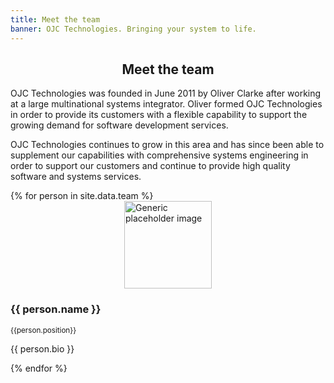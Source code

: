 ```yaml
---
title: Meet the team
banner: OJC Technologies. Bringing your system to life.
---
```


<h2 style="text-align: center;">Meet the team</h2>

OJC Technologies was founded in June 2011 by Oliver Clarke after working at a large multinational systems integrator. Oliver formed OJC Technologies in order to provide its customers with a flexible capability to support the growing demand for software development services.

OJC Technologies continues to grow in this area and has since been able to supplement our capabilities with comprehensive systems engineering in order to support our customers and continue to provide high quality software and systems services.

<div>
  {% for person in site.data.team %}
  <div>
    <div>
      <img style="display:block;margin:0 auto;" src="https://unsplash.it/140?random" alt="Generic placeholder image" width="140" height="140">
      <h3 class="content-subhead">
          {{ person.name }}
      </h3>
      <small>{{person.position}}</small>
      <p>
          {{ person.bio }}
      </p>
      <p><a href="{{member.linkedin}}"><i class="fa fa-linkedin"></i></a></p>
    </div>
  </div>
  {% endfor %}
</div>

